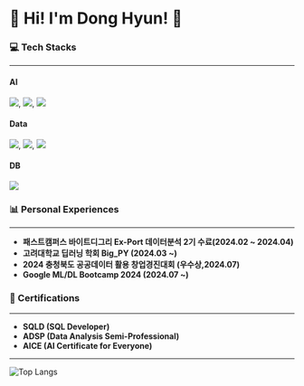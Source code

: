 # 🌟 Hi! I'm Dong Hyun! 🌟


### 💻 Tech Stacks
---
#### **AI**
<img src="https://img.shields.io/badge/scikit--learn-F7931E?style=flat&logo=scikit-learn&logoColor=white" />, <img src="https://img.shields.io/badge/PyTorch-EE4C2C?style=flat&logo=pytorch&logoColor=white" />, <img src="https://img.shields.io/badge/TensorFlow-FF6F00?style=flat&logo=tensorflow&logoColor=white" />

#### **Data**
<img src="https://img.shields.io/badge/Matplotlib-007ACC?style=flat&logo=python&logoColor=white" />, <img src="https://img.shields.io/badge/Plotly-3F4F75?style=flat&logo=plotly&logoColor=white" />, <img src="https://img.shields.io/badge/Seaborn-4E73AC?style=flat&logo=python&logoColor=white" />

#### **DB**
<img src="https://img.shields.io/badge/MySQL-4479A1?style=flat&logo=mysql&logoColor=white" />

### 📊 Personal Experiences
---
- **패스트캠퍼스 바이트디그리 Ex-Port 데이터분석 2기 수료(2024.02 ~ 2024.04)**
- **고려대학교 딥러닝 학회 Big_PY (2024.03 ~)**
- **2024 충청북도 공공데이터 활용 창업경진대회 (우수상,2024.07)**
- **Google ML/DL Bootcamp 2024 (2024.07 ~)**

### 📜 Certifications
---
- **SQLD (SQL Developer)**
- **ADSP (Data Analysis Semi-Professional)**
- **AICE (AI Certificate for Everyone)**

---
![Top Langs](https://github-readme-stats.vercel.app/api/top-langs/?username=99echoo&layout=compact&theme=dracula)
